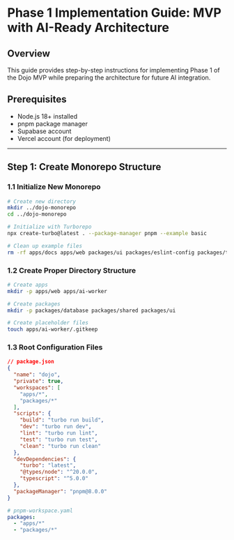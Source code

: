 # Phase 1 Implementation Guide: MVP with AI-Ready Architecture

## Overview
This guide provides step-by-step instructions for implementing Phase 1 of the Dojo MVP while preparing the architecture for future AI integration.

## Prerequisites
- Node.js 18+ installed
- pnpm package manager
- Supabase account
- Vercel account (for deployment)

---

## Step 1: Create Monorepo Structure

### 1.1 Initialize New Monorepo
```bash
# Create new directory
mkdir ../dojo-monorepo
cd ../dojo-monorepo

# Initialize with Turborepo
npx create-turbo@latest . --package-manager pnpm --example basic

# Clean up example files
rm -rf apps/docs apps/web packages/ui packages/eslint-config packages/typescript-config
```

### 1.2 Create Proper Directory Structure
```bash
# Create apps
mkdir -p apps/web apps/ai-worker

# Create packages
mkdir -p packages/database packages/shared packages/ui

# Create placeholder files
touch apps/ai-worker/.gitkeep
```

### 1.3 Root Configuration Files

```json
// package.json
{
  "name": "dojo",
  "private": true,
  "workspaces": [
    "apps/*",
    "packages/*"
  ],
  "scripts": {
    "build": "turbo run build",
    "dev": "turbo run dev",
    "lint": "turbo run lint",
    "test": "turbo run test",
    "clean": "turbo run clean"
  },
  "devDependencies": {
    "turbo": "latest",
    "@types/node": "^20.0.0",
    "typescript": "^5.0.0"
  },
  "packageManager": "pnpm@8.0.0"
}
```

```yaml
# pnpm-workspace.yaml
packages:
  - "apps/*"
  - "packages/*"
``` 